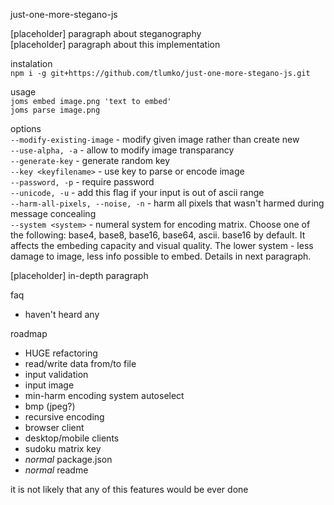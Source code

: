 just-one-more-stegano-js

[placeholder] paragraph about steganography  
[placeholder] paragraph about this implementation  

instalation  
`npm i -g git+https://github.com/tlumko/just-one-more-stegano-js.git`

usage  
`joms embed image.png 'text to embed'`  
`joms parse image.png`  

options  
`--modify-existing-image` - modify given image rather than create new  
`--use-alpha, -a` - allow to modify image transparancy  
`--generate-key` - generate random key  
`--key <keyfilename>` - use key to parse or encode image  
`--password, -p` - require password  
`--unicode, -u` - add this flag if your input is out of ascii range  
`--harm-all-pixels, --noise, -n` - harm all pixels that wasn't harmed during message concealing  
`--system <system>` - numeral system for encoding matrix. Choose one of the following: base4, base8, base16, base64, ascii. base16 by default. It affects the embeding capacity and visual quality. The lower system - less damage to image, less info possible to embed. Details in next paragraph.  

[placeholder] in-depth paragraph

faq  
- haven't heard any

roadmap  
- HUGE refactoring
- read/write data from/to file
- input validation
- input image
- min-harm encoding system autoselect
- bmp (jpeg?)
- recursive encoding
- browser client
- desktop/mobile clients
- sudoku matrix key
- _normal_ package.json
- _normal_ readme

it is not likely that any of this features would be ever done

